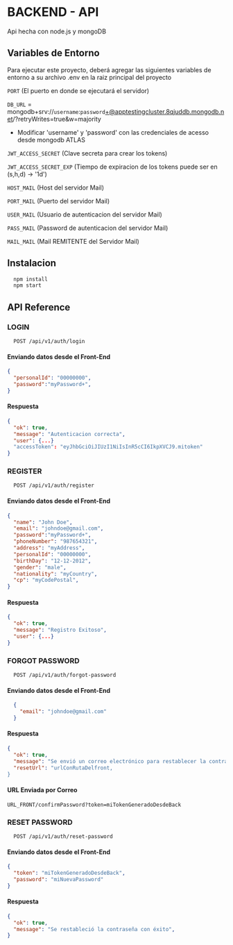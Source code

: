 
# BACKEND - API

Api hecha con node.js y mongoDB 

## Variables de Entorno

Para ejecutar este proyecto, deberá agregar las siguientes variables de entorno a su archivo .env en la raiz principal del proyecto

`PORT` (El puerto en donde se ejecutará el servidor)

`DB_URL` = mongodb+srv://`username`:`password`+@apptestingcluster.8qjuddb.mongodb.net/?retryWrites=true&w=majority

* Modificar 'username' y 'password' con las credenciales de acesso desde mongodb ATLAS

`JWT_ACCESS_SECRET` (Clave secreta para crear los tokens)

`JWT_ACCESS_SECRET_EXP` (Tiempo de expiracion de los tokens puede ser en (s,h,d) -> '1d')

`HOST_MAIL` (Host del servidor Mail)

`PORT_MAIL` (Puerto del servidor Mail)

`USER_MAIL` (Usuario de autenticacion del servidor Mail)

`PASS_MAIL` (Password de autenticacion del servidor Mail)

`MAIL_MAIL` (Mail REMITENTE del Servidor Mail)
## Instalacion


```bash
  npm install 
  npm start
```
    
## API Reference

### LOGIN

```http
  POST /api/v1/auth/login
```
#### Enviando datos desde el Front-End

```json
{
  "personalId": "00000000",
  "password":"myPassword+",
}

```
#### Respuesta

```json
{
  "ok": true,
  "message": "Autenticacion correcta",
  "user": {...}
  "accessToken": "eyJhbGciOiJIUzI1NiIsInR5cCI6IkpXVCJ9.mitoken" 
}
```


### REGISTER

```http
  POST /api/v1/auth/register
```
#### Enviando datos desde el Front-End

```json
{
  "name": "John Doe",
  "email": "johndoe@gmail.com",
  "password":"myPassword+",
  "phoneNumber": "987654321",
  "address": "myAddress",
  "personalId": "00000000",
  "birthDay": "12-12-2012",
  "gender": "male",
  "nationality": "myCountry",
  "cp": "myCodePostal",
}

```

#### Respuesta

```json
{
  "ok": true,
  "message": "Registro Exitoso",
  "user": {...}
}
```
### FORGOT PASSWORD

```http
  POST /api/v1/auth/forgot-password
```
#### Enviando datos desde el Front-End

```json
  {
    "email": "johndoe@gmail.com"
  }

```

#### Respuesta

```json
{
  "ok": true,
  "message": "Se envió un correo electrónico para restablecer la contraseña",
  "resetUrl": "urlConRutaDelfront,
}
```

#### URL Enviada por Correo
`URL_FRONT/confirmPassword?token=miTokenGeneradoDesdeBack`

### RESET PASSWORD

```http
  POST /api/v1/auth/reset-password
```
#### Enviando datos desde el Front-End

```json
{
  "token": "miTokenGeneradoDesdeBack",
  "password": "miNuevaPassword"
}

```

#### Respuesta

```json
{
  "ok": true,
  "message": "Se restableció la contraseña con éxito",
}
```
